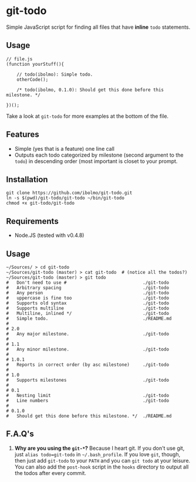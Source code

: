 git-todo
========

Simple JavaScript script for finding all files that have **inline** `todo` statements.

Usage
-----

	// file.js
	(function yourStuff(){
		
		// todo(ibolmo): Simple todo.
		otherCode();
		
		/* todo(ibolmo, 0.1.0): Should get this done before this milestone. */
		
	})();
	
Take a look at `git-todo` for more examples at the bottom of the file.

Features
--------
 * Simple (yes that is a feature) one line call
 * Outputs each todo categorized by milestone (second argument to the `todo`) in descending order (most important is closet to your prompt.


Installation
------------

	git clone https://github.com/ibolmo/git-todo.git
	ln -s $(pwd)/git-todo/git-todo ~/bin/git-todo 
	chmod +x git-todo/git-todo

Requirements
------------
 * Node.JS (tested with v0.4.8)

Usage
-----
	
	~/Sources/ > cd git-todo
	~/Sources/git-todo (master) > cat git-todo  # (notice all the todos?)
	~/Sources/git-todo (master) > git todo
	#   Don't need to use #                             ./git-todo 
	#   Arbitrary spacing                               ./git-todo 
	#   Any person                                      ./git-todo 
	#   uppercase is fine too                           ./git-todo 
	#   Supports old syntax                             ./git-todo 
	#   Supports multiline                              ./git-todo 
	#   Multiline, inlined */                           ./git-todo 
	#   Simple todo.                                    ./README.md
	# 
	# 2.0
	#   Any major milestone.                            ./git-todo 
	# 
	# 1.1
	#   Any minor milestone.                            ./git-todo 
	# 
	# 1.0.1
	#   Reports in correct order (by asc milestone)     ./git-todo 
	# 
	# 1.0
	#   Supports milestones                             ./git-todo 
	# 
	# 0.1
	#   Nesting limit                                   ./git-todo 
	#   Line numbers                                    ./git-todo 
	# 
	# 0.1.0
	#   Should get this done before this milestone. */  ./README.md

F.A.Q's
-------

1. **Why are you using the `git-*`?** Because I heart git. If you don't use git, just `alias todo=git-todo` in `~/.bash_profile`. If you love `git`, though, then just add `git-todo` to your `PATH` and you can `git todo` at your leisure. You can also add the `post-hook` script in the `hooks` directory to output all the todos after every commit.
